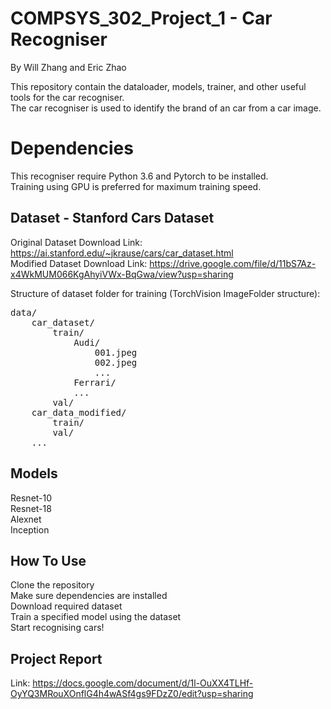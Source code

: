 # COMPSYS_302_Project_1 - Car Recogniser
By Will Zhang and Eric Zhao

This repository contain the dataloader, models, trainer, and other useful tools for the car recogniser.     
The car recogniser is used to identify the brand of an car from a car image.

# Dependencies
This recogniser require Python 3.6 and Pytorch to be installed.     
Training using GPU is preferred for maximum training speed.

## Dataset - Stanford Cars Dataset
Original Dataset Download Link: https://ai.stanford.edu/~jkrause/cars/car_dataset.html  
Modified Dataset Download Link: https://drive.google.com/file/d/11bS7Az-x4WkMUM066KgAhyiVWx-BqGwa/view?usp=sharing 

Structure of dataset folder for training (TorchVision ImageFolder structure):
<pre>
data/
    car_dataset/
        train/
            Audi/
                001.jpeg
                002.jpeg
                ...
            Ferrari/
            ...
        val/
    car_data_modified/
        train/
        val/
    ...
</pre>   

## Models 
Resnet-10   
Resnet-18   
Alexnet     
Inception

## How To Use

Clone the repository  
Make sure dependencies are installed  
Download required dataset  
Train a specified model using the dataset  
Start recognising cars!  

## Project Report 
Link: https://docs.google.com/document/d/1l-OuXX4TLHf-OyYQ3MRouXOnflG4h4wASf4gs9FDzZ0/edit?usp=sharing
